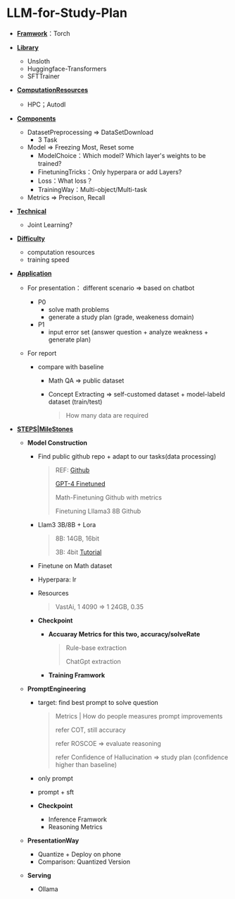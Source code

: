 # LLM-for-Study-Plan

* **<u>Framwork</u>**：Torch

* **<u>Library</u>**

  * Unsloth
  * Huggingface-Transformers
  * SFTTrainer

* **<u>ComputationResources</u>**

  * HPC；Autodl

* **<u>Components</u>**

  * DatasetPreprocessing => DataSetDownload
    * 3 Task
  * Model => Freezing Most, Reset some 
    * ModelChoice：Which model? Which layer's weights to be trained?
    * FinetuningTricks：Only hyperpara or add Layers?
    * Loss：What loss？
    * TrainingWay：Multi-object/Multi-task
  * Metrics => Precison, Recall

* **<u>Technical</u>** 

  * Joint Learning?

* **<u>Difficulty</u>**

  * computation resources
  * training speed

* **<u>Application</u>**

  * For presentation： different scenario => based on chatbot

    * P0
      * solve math problems
      * generate a study plan (grade, weakeness domain)
    * P1
      * input error set (answer question + analyze weakness + generate plan)

  * For report

    * compare with baseline

      * Math QA => public dataset

      * Concept Extracting => self-customed dataset + model-labeld dataset (train/test)

        > How many data are required

* **<u>STEPS|MileStones</u>**

  * **Model Construction**

    * Find public github repo + adapt to our tasks(data processing)

      > REF: [Github](https://github.com/togethercomputer/finetuning)
      >
      > [GPT-4 Finetuned](https://github.com/liutiedong/goat)
      >
      > Math-Finetuning Github with metrics
      >
      > Finetuning Lllama3 8B Github

    * Llam3 3B/8B + Lora

      > 8B: 14GB, 16bit  
      >
      > 3B: 4bit
      > [Tutorial](https://github.com/amitlevy/finetune_llama_3_own_data/blob/master/llama3_8b_finetune_own_data.ipynb)

    * Finetune on Math dataset

    * Hyperpara: lr

    * Resources

      > VastAi, 1 4090 =>  1 24GB, 0.35

    * **Checkpoint**

      * **Accuaray Metrics for this two, accuracy/solveRate**

        > Rule-base extraction
        >
        > ChatGpt extraction

      * **Training Framwork**

  * **PromptEngineering**

    * target: find best prompt to solve question

      > Metrics |  How do people measures prompt improvements
      >
      > refer COT, still accuracy
      >
      > refer ROSCOE => evaluate reasoning
      >
      > refer Confidence of Hallucination => study plan (confidence higher than baseline)

    * only prompt

    * prompt + sft

    * **Checkpoint**

      * Inference Framwork
      * Reasoning Metrics

  * **PresentationWay**

    * Quantize + Deploy on phone
    * Comparison: Quantized Version

  * **Serving**

    * Ollama 